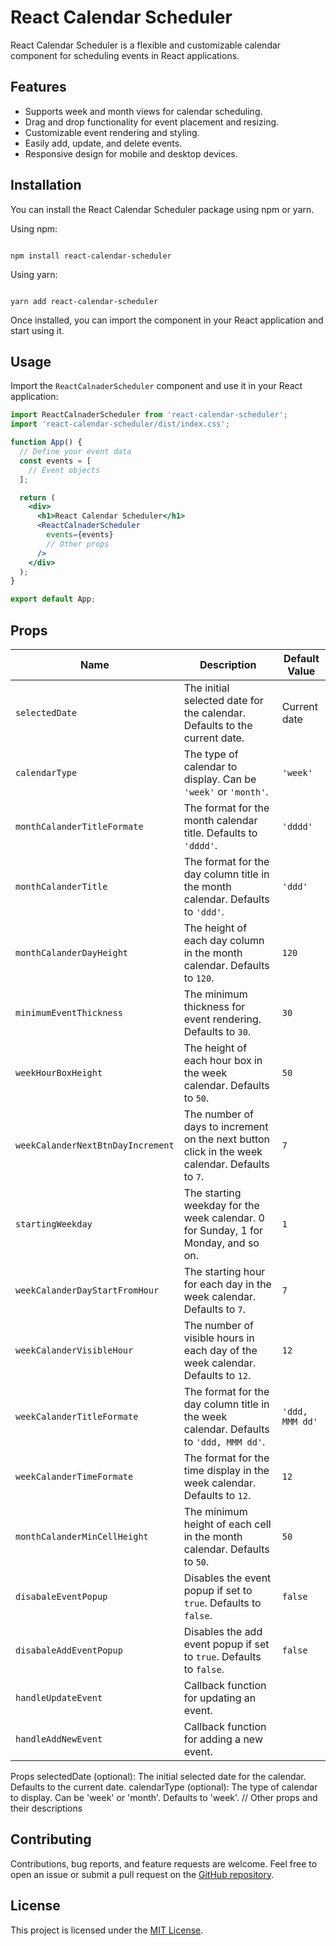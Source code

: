 





# React Calendar Scheduler

React Calendar Scheduler is a flexible and customizable calendar component for scheduling events in React applications.

## Features

- Supports week and month views for calendar scheduling.
- Drag and drop functionality for event placement and resizing.
- Customizable event rendering and styling.
- Easily add, update, and delete events.
- Responsive design for mobile and desktop devices.

## Installation

You can install the React Calendar Scheduler package using npm or yarn.

Using npm:

````

npm install react-calendar-scheduler

````

Using yarn:

````

yarn add react-calendar-scheduler

````

Once installed, you can import the component in your React application and start using it.

## Usage

Import the `ReactCalnaderScheduler` component and use it in your React application:

```jsx
import ReactCalnaderScheduler from 'react-calendar-scheduler';
import 'react-calendar-scheduler/dist/index.css';

function App() {
  // Define your event data
  const events = [
    // Event objects
  ];

  return (
    <div>
      <h1>React Calendar Scheduler</h1>
      <ReactCalnaderScheduler
        events={events}
        // Other props
      />
    </div>
  );
}

export default App;
````

## Props

| Name                             | Description                                                                                     | Default Value |
|----------------------------------|-------------------------------------------------------------------------------------------------|---------------|
| `selectedDate`                   | The initial selected date for the calendar. Defaults to the current date.                       | Current date  |
| `calendarType`                   | The type of calendar to display. Can be `'week'` or `'month'`.                                  | `'week'`      |
| `monthCalanderTitleFormate`      | The format for the month calendar title. Defaults to `'dddd'`.                                  | `'dddd'`      |
| `monthCalanderTitle`             | The format for the day column title in the month calendar. Defaults to `'ddd'`.                  | `'ddd'`       |
| `monthCalanderDayHeight`         | The height of each day column in the month calendar. Defaults to `120`.                          | `120`         |
| `minimumEventThickness`          | The minimum thickness for event rendering. Defaults to `30`.                                     | `30`          |
| `weekHourBoxHeight`              | The height of each hour box in the week calendar. Defaults to `50`.                              | `50`          |
| `weekCalanderNextBtnDayIncrement` | The number of days to increment on the next button click in the week calendar. Defaults to `7`.   | `7`           |
| `startingWeekday`                | The starting weekday for the week calendar. 0 for Sunday, 1 for Monday, and so on.               | `1`           |
| `weekCalanderDayStartFromHour`   | The starting hour for each day in the week calendar. Defaults to `7`.                             | `7`           |
| `weekCalanderVisibleHour`        | The number of visible hours in each day of the week calendar. Defaults to `12`.                   | `12`          |
| `weekCalanderTitleFormate`       | The format for the day column title in the week calendar. Defaults to `'ddd, MMM dd'`.           | `'ddd, MMM dd'` |
| `weekCalanderTimeFormate`        | The format for the time display in the week calendar. Defaults to `12`.                           | `12`          |
| `monthCalanderMinCellHeight`     | The minimum height of each cell in the month calendar. Defaults to `50`.                          | `50`          |
| `disabaleEventPopup`             | Disables the event popup if set to `true`. Defaults to `false`.                                  | `false`       |
| `disabaleAddEventPopup`          | Disables the add event popup if set to `true`. Defaults to `false`.                              | `false`       |
| `handleUpdateEvent`              | Callback function for updating an event.                                                         |               |
| `handleAddNewEvent`              | Callback function for adding a new event.                                                        |               |




  Props
  selectedDate (optional): The initial selected date for the calendar. Defaults to the current date.
  calendarType (optional): The type of calendar to display. Can be 'week' or 'month'. Defaults to 'week'.
  // Other props and their descriptions

## Contributing

Contributions, bug reports, and feature requests are welcome. Feel free to open an issue or submit a pull request on the [GitHub repository](https://github.com/your-username/your-package).

## License

This project is licensed under the [MIT License](LICENSE).

```

```
